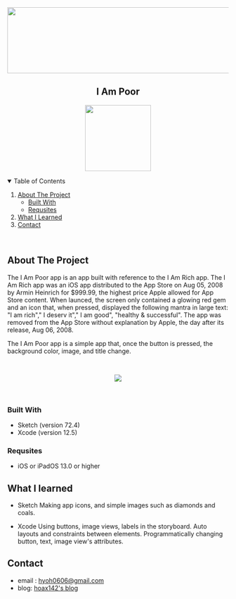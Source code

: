 <img src="https://cdn.jsdelivr.net/gh/Hoax142/github_assets/repository/I_am_poor/I_Am_Poor_Logo.png" width="850" height="150">

<p align="center">
	<h2 align="center">I Am Poor</h2>
</p>

<p align="center">
<img src="https://cdn.jsdelivr.net/gh/Hoax142/github_assets/repository/I_am_poor/I_Am_Poor_Icon_Rounded.png" width="150" height="150">
</p>

<!-- TABLE OF CONTENTS-->
<details open = "open">
	<summary>Table of Contents</summary>
	<ol>
		<li>
			<a href="#about-the-project">About The Project</a>
			<ul>
					<li><a href="#built-with">Built With</a></li>
					<li><a href="#requisites">Requsites</a></li>
			</ul>
		</li>
		<li>
			<a href="#what-i-learned">What I Learned</a>
		</li>
				<li>
			<a href="#contact">Contact</a>
		</li>
	</ol>	
<br>
</details>

<!-- ABOUT THE PROJECT-->

## About The Project

The I Am Poor app is an app built with reference to the I Am Rich app. The I Am Rich app was an iOS app distributed to the App Store on Aug 05, 2008 by Armin Heinrich for $999.99, the highest price Apple allowed for App Store content. When launced, the screen only contained a glowing red gem and an icon that, when pressed, displayed the following mantra in large text: "I am rich"," I deserv it"," I am good", "healthy & successful". The app was removed from the App Store without explanation by Apple, the day after its release, Aug 06, 2008.

The I Am Poor app is a simple app that, once the button is pressed, the background color, image, and title change.

<br>
<p align="center">
<img src="https://cdn.jsdelivr.net/gh/Hoax142/github_assets/repository/I_am_poor/I_Am_Poor.gif">
</p><br>

### Built With

- Sketch (version 72.4)
- Xcode (version 12.5)

### Requsites

- iOS or iPadOS 13.0 or higher

<!--WHAT I LEARNED-->

## What I learned

- Sketch
  Making app icons, and simple images such as diamonds and coals.

- Xcode
  Using buttons, image views, labels in the storyboard.
  Auto layouts and constraints between elements.
  Programmatically changing button, text, image view's attributes.

<!--CONTACT-->

## Contact

- email : hyoh0606@gmail.com
- blog: [hoax142's blog](https://hoax142.github.io)
